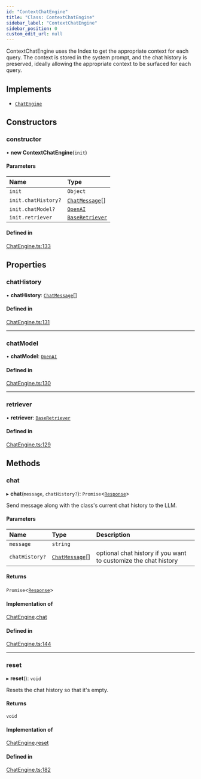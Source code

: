 ```yaml
---
id: "ContextChatEngine"
title: "Class: ContextChatEngine"
sidebar_label: "ContextChatEngine"
sidebar_position: 0
custom_edit_url: null
---
```


ContextChatEngine uses the Index to get the appropriate context for each query.
The context is stored in the system prompt, and the chat history is preserved,
ideally allowing the appropriate context to be surfaced for each query.

## Implements

- [`ChatEngine`](../interfaces/ChatEngine.md)

## Constructors

### constructor

• **new ContextChatEngine**(`init`)

#### Parameters

| Name | Type |
| :------ | :------ |
| `init` | `Object` |
| `init.chatHistory?` | [`ChatMessage`](../interfaces/ChatMessage.md)[] |
| `init.chatModel?` | [`OpenAI`](OpenAI.md) |
| `init.retriever` | [`BaseRetriever`](../interfaces/BaseRetriever.md) |

#### Defined in

[ChatEngine.ts:133](https://github.com/run-llama/LlamaIndexTS/blob/ea5038e/packages/core/src/ChatEngine.ts#L133)

## Properties

### chatHistory

• **chatHistory**: [`ChatMessage`](../interfaces/ChatMessage.md)[]

#### Defined in

[ChatEngine.ts:131](https://github.com/run-llama/LlamaIndexTS/blob/ea5038e/packages/core/src/ChatEngine.ts#L131)

___

### chatModel

• **chatModel**: [`OpenAI`](OpenAI.md)

#### Defined in

[ChatEngine.ts:130](https://github.com/run-llama/LlamaIndexTS/blob/ea5038e/packages/core/src/ChatEngine.ts#L130)

___

### retriever

• **retriever**: [`BaseRetriever`](../interfaces/BaseRetriever.md)

#### Defined in

[ChatEngine.ts:129](https://github.com/run-llama/LlamaIndexTS/blob/ea5038e/packages/core/src/ChatEngine.ts#L129)

## Methods

### chat

▸ **chat**(`message`, `chatHistory?`): `Promise`<[`Response`](Response.md)\>

Send message along with the class's current chat history to the LLM.

#### Parameters

| Name | Type | Description |
| :------ | :------ | :------ |
| `message` | `string` |  |
| `chatHistory?` | [`ChatMessage`](../interfaces/ChatMessage.md)[] | optional chat history if you want to customize the chat history |

#### Returns

`Promise`<[`Response`](Response.md)\>

#### Implementation of

[ChatEngine](../interfaces/ChatEngine.md).[chat](../interfaces/ChatEngine.md#chat)

#### Defined in

[ChatEngine.ts:144](https://github.com/run-llama/LlamaIndexTS/blob/ea5038e/packages/core/src/ChatEngine.ts#L144)

___

### reset

▸ **reset**(): `void`

Resets the chat history so that it's empty.

#### Returns

`void`

#### Implementation of

[ChatEngine](../interfaces/ChatEngine.md).[reset](../interfaces/ChatEngine.md#reset)

#### Defined in

[ChatEngine.ts:182](https://github.com/run-llama/LlamaIndexTS/blob/ea5038e/packages/core/src/ChatEngine.ts#L182)
